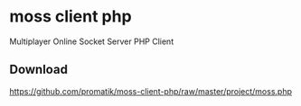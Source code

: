 # moss client php
Multiplayer Online Socket Server
PHP Client

## Download
https://github.com/promatik/moss-client-php/raw/master/project/moss.php